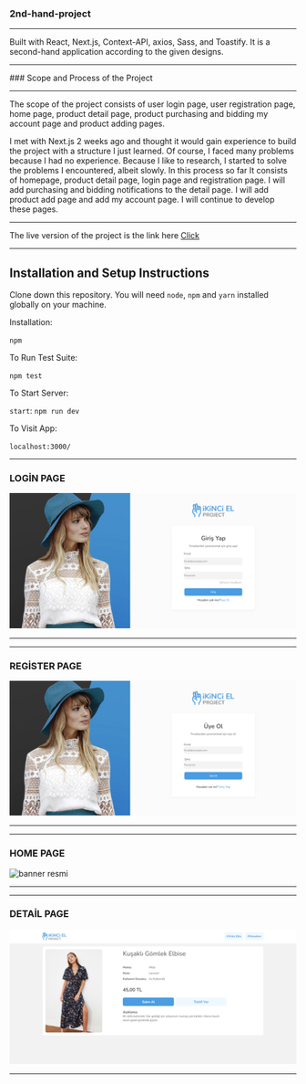 ### 2nd-hand-project

<hr>

Built with React, Next.js, Context-API, axios, Sass, and Toastify. It is a second-hand application according to the given designs.

<hr>
### Scope and Process of the Project
<hr>

The scope of the project consists of user login page, user registration page, home page, product detail page, product purchasing and bidding my account page and product adding pages.

I met with Next.js 2 weeks ago and thought it would gain experience to build the project with a structure I just learned. Of course, I faced many problems because I had no experience.
Because I like to research, I started to solve the problems I encountered, albeit slowly.
In this process so far
It consists of homepage, product detail page, login page and registration page. I will add purchasing and bidding notifications to the detail page. I will add product add page and add my account page. I will continue to develop these pages.

<hr>

The live version of the project is the link here <a href="https://2nd-hand-project.vercel.app/" target="_blank">Click</a> 

<hr>

## Installation and Setup Instructions

Clone down this repository. You will need `node`, `npm` and `yarn` installed globally on your machine.  

Installation:

`npm`  

To Run Test Suite:  

`npm test`  

To Start Server:

`start`: `npm run dev`

To Visit App:

`localhost:3000/`  

<hr>

### LOGİN PAGE

![banner resmi](screenshots/LoginPage.png)

<hr>

<hr>

### REGİSTER PAGE

![banner resmi](screenshots/RegisterPage.png)

<hr>
<hr>

### HOME PAGE

![banner resmi](screenshots/HomePage.png)

<hr>
<hr>

### DETAİL PAGE

![banner resmi](screenshots/DetailPage.png)

<hr>


